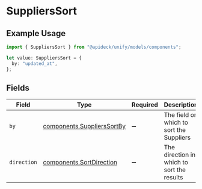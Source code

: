# SuppliersSort

## Example Usage

```typescript
import { SuppliersSort } from "@apideck/unify/models/components";

let value: SuppliersSort = {
  by: "updated_at",
};
```

## Fields

| Field                                                                    | Type                                                                     | Required                                                                 | Description                                                              | Example                                                                  |
| ------------------------------------------------------------------------ | ------------------------------------------------------------------------ | ------------------------------------------------------------------------ | ------------------------------------------------------------------------ | ------------------------------------------------------------------------ |
| `by`                                                                     | [components.SuppliersSortBy](../../models/components/supplierssortby.md) | :heavy_minus_sign:                                                       | The field on which to sort the Suppliers                                 | updated_at                                                               |
| `direction`                                                              | [components.SortDirection](../../models/components/sortdirection.md)     | :heavy_minus_sign:                                                       | The direction in which to sort the results                               |                                                                          |
